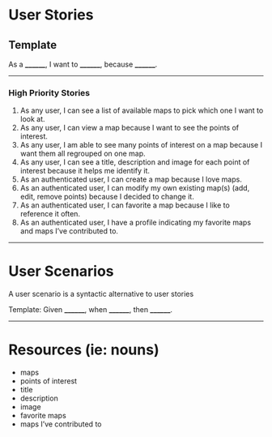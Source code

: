 # User Stories

## Template

As a **\_\_\_\_\_\_**, I want to **\_\_\_\_\_\_**, because **\_\_\_\_\_\_**.

---

### High Priority Stories

1. As any user, I can see a list of available maps to pick which one I want to look at.
2. As any user, I can view a map because I want to see the points of interest.
3. As any user, I am able to see many points of interest on a map because I want them all regrouped on one map.
4. As any user, I can see a title, description and image for each point of interest because it helps me identify it.
5. As an authenticated user, I can create a map because I love maps.
6. As an authenticated user, I can modify my own existing map(s) (add, edit, remove points) because I decided to change it.
7. As an authenticated user, I can favorite a map because I like to reference it often.
8. As an authenticated user, I have a profile indicating my favorite maps and maps I’ve contributed to.

---

# User Scenarios

A user scenario is a syntactic alternative to user stories

Template: Given **\_\_\_\_\_\_**, when **\_\_\_\_\_\_**, then **\_\_\_\_\_\_**.

---

# Resources (ie: nouns)

- maps
- points of interest
- title
- description
- image
- favorite maps
- maps I’ve contributed to


